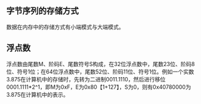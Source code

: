 
字节序列的存储方式
---------------

数据在内存中的存储方式有小端模式与大端模式。

## 浮点数
<!-- 浮点数的标准格式IEEEE754 -->
浮点数由尾数M、阶码E、尾数符号S构成，在32位浮点数中，尾数23位、阶码8位、符号1位；在64位浮点数中，尾数52位、阶码11位、符号1位。例如一个实数3.875在计算机中的存储时，先转为二进制0011.1110，然后进行移位0001.1111*2^1，即M为0xF，E为0x80【1+127】，S为0，则有0x40780000为3.875在计算机中的表示。 
